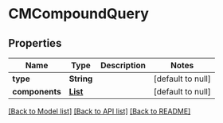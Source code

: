 # CMCompoundQuery
## Properties

| Name | Type | Description | Notes |
|------------ | ------------- | ------------- | -------------|
| **type** | **String** |  | [default to null] |
| **components** | [**List**](CMSliceQueryDefinition.md) |  | [default to null] |

[[Back to Model list]](../README.md#documentation-for-models) [[Back to API list]](../README.md#documentation-for-api-endpoints) [[Back to README]](../README.md)

